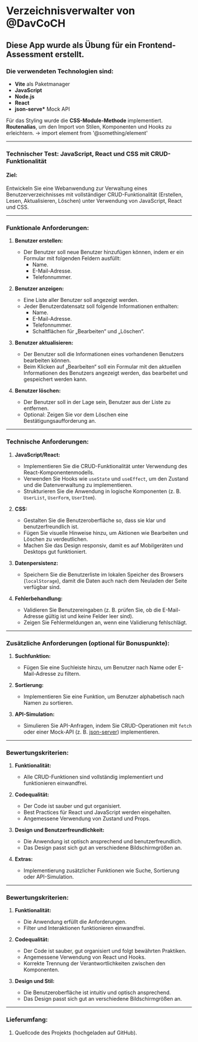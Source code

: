 # Verzeichnisverwalter von @DavCoCH

## Diese App wurde als Übung für ein Frontend-Assessment erstellt.

### Die verwendeten Technologien sind:

- **Vite** als Paketmanager
- **JavaScript**
- **Node.js**
- **React**
- **json-serve\*** Mock API

Für das Styling wurde die **CSS-Module-Methode** implementiert.
**Routenalias**, um den Import von Stilen, Komponenten und Hooks zu erleichtern. -> import element from '@something/element'

---

### **Technischer Test: JavaScript, React und CSS mit CRUD-Funktionalität**

#### **Ziel:**

Entwickeln Sie eine Webanwendung zur Verwaltung eines Benutzerverzeichnisses mit vollständiger CRUD-Funktionalität (Erstellen, Lesen, Aktualisieren, Löschen) unter Verwendung von JavaScript, React und CSS.

---

### **Funktionale Anforderungen:**

1. **Benutzer erstellen:**

   - Der Benutzer soll neue Benutzer hinzufügen können, indem er ein Formular mit folgenden Feldern ausfüllt:
     - Name.
     - E-Mail-Adresse.
     - Telefonnummer.

2. **Benutzer anzeigen:**

   - Eine Liste aller Benutzer soll angezeigt werden.
   - Jeder Benutzerdatensatz soll folgende Informationen enthalten:
     - Name.
     - E-Mail-Adresse.
     - Telefonnummer.
     - Schaltflächen für „Bearbeiten“ und „Löschen“.

3. **Benutzer aktualisieren:**

   - Der Benutzer soll die Informationen eines vorhandenen Benutzers bearbeiten können.
   - Beim Klicken auf „Bearbeiten“ soll ein Formular mit den aktuellen Informationen des Benutzers angezeigt werden, das bearbeitet und gespeichert werden kann.

4. **Benutzer löschen:**
   - Der Benutzer soll in der Lage sein, Benutzer aus der Liste zu entfernen.
   - Optional: Zeigen Sie vor dem Löschen eine Bestätigungsaufforderung an.

---

### **Technische Anforderungen:**

1. **JavaScript/React:**

   - Implementieren Sie die CRUD-Funktionalität unter Verwendung des React-Komponentenmodells.
   - Verwenden Sie Hooks wie `useState` und `useEffect`, um den Zustand und die Datenverwaltung zu implementieren.
   - Strukturieren Sie die Anwendung in logische Komponenten (z. B. `UserList`, `UserForm`, `UserItem`).

2. **CSS:**

   - Gestalten Sie die Benutzeroberfläche so, dass sie klar und benutzerfreundlich ist.
   - Fügen Sie visuelle Hinweise hinzu, um Aktionen wie Bearbeiten und Löschen zu verdeutlichen.
   - Machen Sie das Design responsiv, damit es auf Mobilgeräten und Desktops gut funktioniert.

3. **Datenpersistenz:**

   - Speichern Sie die Benutzerliste im lokalen Speicher des Browsers (`localStorage`), damit die Daten auch nach dem Neuladen der Seite verfügbar sind.

4. **Fehlerbehandlung:**
   - Validieren Sie Benutzereingaben (z. B. prüfen Sie, ob die E-Mail-Adresse gültig ist und keine Felder leer sind).
   - Zeigen Sie Fehlermeldungen an, wenn eine Validierung fehlschlägt.

---

### **Zusätzliche Anforderungen (optional für Bonuspunkte):**

1. **Suchfunktion:**

   - Fügen Sie eine Suchleiste hinzu, um Benutzer nach Name oder E-Mail-Adresse zu filtern.

2. **Sortierung:**

   - Implementieren Sie eine Funktion, um Benutzer alphabetisch nach Namen zu sortieren.

3. **API-Simulation:**
   - Simulieren Sie API-Anfragen, indem Sie CRUD-Operationen mit `fetch` oder einer Mock-API (z. B. [json-server](https://github.com/typicode/json-server)) implementieren.

---

### **Bewertungskriterien:**

1. **Funktionalität:**

   - Alle CRUD-Funktionen sind vollständig implementiert und funktionieren einwandfrei.

2. **Codequalität:**

   - Der Code ist sauber und gut organisiert.
   - Best Practices für React und JavaScript werden eingehalten.
   - Angemessene Verwendung von Zustand und Props.

3. **Design und Benutzerfreundlichkeit:**

   - Die Anwendung ist optisch ansprechend und benutzerfreundlich.
   - Das Design passt sich gut an verschiedene Bildschirmgrößen an.

4. **Extras:**
   - Implementierung zusätzlicher Funktionen wie Suche, Sortierung oder API-Simulation.

---

### **Bewertungskriterien:**

1. **Funktionalität:**

   - Die Anwendung erfüllt die Anforderungen.
   - Filter und Interaktionen funktionieren einwandfrei.

2. **Codequalität:**

   - Der Code ist sauber, gut organisiert und folgt bewährten Praktiken.
   - Angemessene Verwendung von React und Hooks.
   - Korrekte Trennung der Verantwortlichkeiten zwischen den Komponenten.

3. **Design und Stil:**
   - Die Benutzeroberfläche ist intuitiv und optisch ansprechend.
   - Das Design passt sich gut an verschiedene Bildschirmgrößen an.

---

### **Lieferumfang:**

1. Quellcode des Projekts (hochgeladen auf GitHub).
